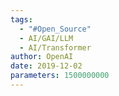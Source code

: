 ```yaml
---
tags:
  - "#Open_Source"
  - AI/GAI/LLM
  - AI/Transformer
author: OpenAI
date: 2019-12-02
parameters: 1500000000
---
```

